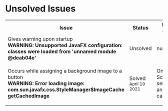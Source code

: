 <h1>Unsolved Issues</h1>
<table>
  <tr>
    <th>Issue</th>
    <th>Status</th>
    <th>Possible Solution</th>
  </tr>
  <tr>
    <td>Gives warning upon startup
     <br><b>WARNING: Unsupported JavaFX configuration: <br> classes were loaded from 'unnamed module @deab04e'</b></td>
    <td>Unsolved</td>
    <td>null</td>
  </tr>
  <tr>
    <td>Occurs while assigning a background image to a button<br>
    <b>WARNING: Error loading image: <br>
    com.sun.javafx.css.StyleManager$ImageCache <br> getCachedImage</b></td>
    <td>Solved <sub>April 19 2021</sub></td>
    <td> <p>On SceneBuilder select button and tick on cache </p></td>
  </tr>

</table>